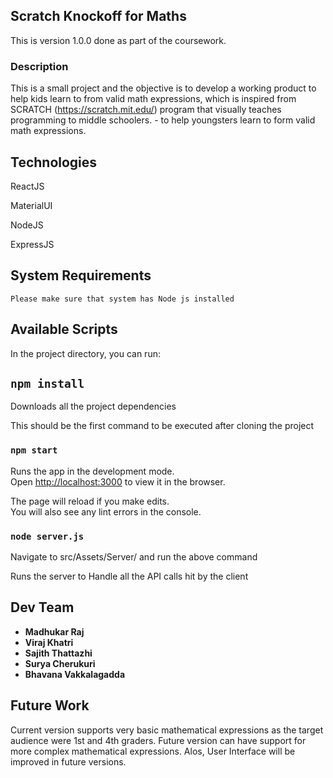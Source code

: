 ## Scratch Knockoff for Maths

This is version 1.0.0 done as part of the coursework.

### Description 

This is a small project and the objective is to develop a working product to help kids learn to from valid math expressions, which is inspired from SCRATCH (https://scratch.mit.edu/) program that visually teaches programming to middle schoolers. - to help youngsters learn to form valid math expressions. 


## Technologies 

ReactJS

MaterialUI

NodeJS

ExpressJS

## System Requirements
```
Please make sure that system has Node js installed 
```
## Available Scripts 

In the project directory, you can run:

## `npm install`

Downloads all the project dependencies

This should be the first command to be executed after cloning the project 

### `npm start`

Runs the app in the development mode.<br>
Open [http://localhost:3000](http://localhost:3000) to view it in the browser.

The page will reload if you make edits.<br>
You will also see any lint errors in the console.

### `node server.js`

Navigate to src/Assets/Server/ and run the above command

Runs the server to Handle all the API calls hit by the client

## Dev Team 
* **Madhukar Raj**
* **Viraj Khatri**
* **Sajith Thattazhi**
* **Surya Cherukuri**
* **Bhavana Vakkalagadda**

## Future Work 

Current version supports very basic mathematical expressions as the target audience were 1st and 4th graders. Future version can have support for more complex mathematical expressions. Alos, User Interface will be improved in future versions.
